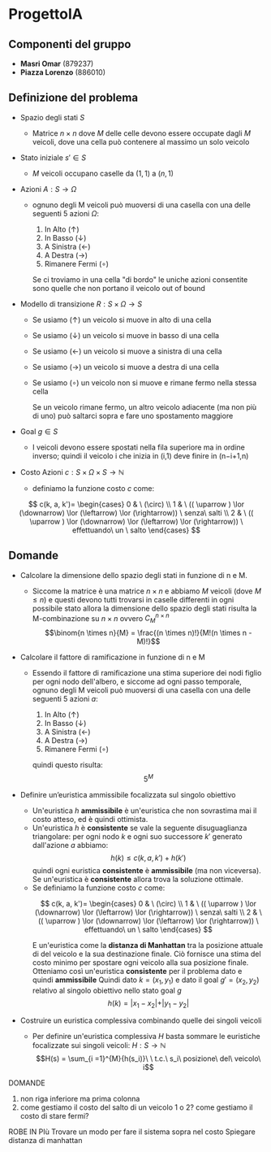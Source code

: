 # ProgettoIA
## Componenti del gruppo
- **Masri Omar** (879237)
- **Piazza Lorenzo** (886010)
## Definizione del problema
- Spazio degli stati $S$
	- Matrice $n \times n$ dove $M$ delle celle devono essere occupate dagli $M$ veicoli, dove una cella può contenere al massimo un solo veicolo
- Stato iniziale $s' \in S$
	- $M$ veicoli occupano caselle da $(1,1)$ a $(n,1)$
- Azioni $A:S \longrightarrow \Omega$
	- ognuno degli M veicoli può muoversi di una casella con una delle seguenti 5 azioni $\Omega$:
		1. In Alto		($\uparrow$)
		2. In Basso		($\downarrow$)
		3. A Sinistra	($\leftarrow$)
		4. A Destra		($\rightarrow$)
		5. Rimanere Fermi	($\circ$)

		Se ci troviamo in una cella "di bordo" le uniche azioni consentite sono quelle che non portano il veicolo out of bound
		
- Modello di transizione $R: S \times \Omega \longrightarrow S$
	- Se usiamo ($\uparrow$) un veicolo si muove in alto di una cella
	- Se usiamo ($\downarrow$) un veicolo si muove in basso di una cella
	- Se usiamo ($\leftarrow$) un veicolo si muove a sinistra di una cella
	- Se usiamo ($\rightarrow$) un veicolo si muove a destra di una cella
	- Se usiamo ($\circ$) un veicolo non si muove e rimane fermo nella stessa cella

		Se un veicolo rimane fermo, un altro veicolo adiacente (ma non più di uno) può saltarci sopra e fare uno spostamento maggiore
- Goal $g \in S$
	- I veicoli devono essere spostati nella fila superiore ma in ordine inverso; quindi il veicolo i che inizia in (i,1) deve finire in (n−i+1,n)
- Costo Azioni $c : S \times \Omega \times S \longrightarrow \mathbb{N}$
	- definiamo la funzione costo $c$ come: 
```math
 c(k, a, k')= \begin{cases} 0 & \ (\circ) \\ 1 & \  (( \uparrow ) \lor  (\downarrow) \lor (\leftarrow) \lor (\rightarrow)) \ senza\ salti \\ 2 & \  (( \uparrow ) \lor  (\downarrow) \lor (\leftarrow) \lor (\rightarrow)) \ effettuando\ un \ salto \end{cases} 
 ```
## Domande
- Calcolare la dimensione dello spazio degli stati in funzione di n e M.
  - Siccome la matrice è una matrice $n\times n$ e abbiamo $M$ veicoli (dove $M \leq n$) e questi devono tutti trovarsi in caselle differenti in ogni possibile stato allora la dimensione dello spazio degli stati risulta la M-combinazione su $n\times n$ ovvero $C^{n \times n}_M$ 
 $$\binom{n \times n}{M} = \frac{(n \times n)!}{M!(n \times n - M)!}$$
- Calcolare il fattore di ramificazione in funzione di n e M
	- Essendo il fattore di ramificazione una stima superiore dei nodi figlio per ogni nodo dell'albero, e siccome ad ogni passo temporale, ognuno degli M veicoli può muoversi di una casella con una delle seguenti 5 azioni $a$:
		1. In Alto		($\uparrow$)
		2. In Basso		($\downarrow$)
		3. A Sinistra	($\leftarrow$)
		4. A Destra		($\rightarrow$)
		5. Rimanere Fermi	($\circ$)

		quindi questo risulta: $$5^M$$
- Definire un’euristica ammissibile focalizzata sul singolo obiettivo
	- Un'euristica $h$ **ammissibile** è un'euristica che non sovrastima mai il costo atteso, ed è quindi ottimista. 
	- Un'euristica $h$ è **consistente** se vale la seguente disuguaglianza triangolare: per ogni nodo $k$ e ogni suo successore $k'$ generato dall'azione $a$ abbiamo: $$h(k) \leq c(k, a, k') + h(k')$$ quindi ogni euristica **consistente** è **ammissibile** (ma non viceversa).
Se un'euristica è **consistente** allora trova la soluzione ottimale.
	- Se definiamo la funzione costo $c$ come:  
		```math
		 c(k, a, k')= \begin{cases} 0 & \ (\circ) \\ 1 & \  (( \uparrow ) \lor  (\downarrow) \lor (\leftarrow) \lor (\rightarrow)) \ senza\ salti \\ 2 & \  (( \uparrow ) \lor  (\downarrow) \lor (\leftarrow) \lor (\rightarrow)) \ effettuando\ un \ salto \end{cases} 
		 ```
		E un'euristica come la **distanza di Manhattan** tra la posizione attuale di del veicolo e la sua destinazione finale. Ciò fornisce una stima del costo minimo per spostare ogni veicolo alla sua posizione finale. Otteniamo così un'euristica **consistente** per il problema dato e quindi **ammissibile**
		Quindi dato $k=(x_1, y_1)$ e dato il goal $g'= (x_2, y_2)$ relativo al singolo obiettivo nello stato goal $g$ $$h(k) = \lvert x_1 - x_2 \lvert +\lvert y_1-y_2 \lvert $$

- Costruire un euristica complessiva combinando quelle dei singoli veicoli
	- Per definire un'euristica complessiva $H$ basta sommare le euristiche focalizzate sui singoli veicoli: $H:S \longrightarrow \mathbb{N}$ $$H(s) = \sum_{i =1}^{M}{h(s_i)}\ \ t.c.\ s_i\ posizione\ del\ veicolo\ i$$

DOMANDE
1. non riga inferiore ma prima colonna
2. come gestiamo il costo del salto di un veicolo 1 o 2? come gestiamo il costo di stare fermi?

ROBE IN PIù
Trovare un modo per fare il sistema sopra nel costo
Spiegare distanza di manhattan